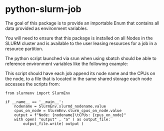 # python-slurm-job

The goal of this package is to provide an importable Enum that contains
all data provided as environment variables.

You will need to ensure that this package is installed on all Nodes in the SLURM cluster and is available to the user leasing resources for a job in a resource partition.

The python script launched via srun when using sbatch should be able to reference environment variables like the following example:

This script should have each job append its node name and the CPUs on the node, to a file that is located in the same shared storage each node accesses the scripts from:
```
from slurmenv import SlurmEnv

if __name__ == '__main__':
    nodename = SlurmEnv.slurmd_nodename.value
    cpus_on_node = SlurmEnv.slurm_cpus_on_node.value
    output = f"Node: {nodename}\tCPUs: {cpus_on_node}"
    with open( "output" , "a" ) as output_file:
        output_file.write( output )
```